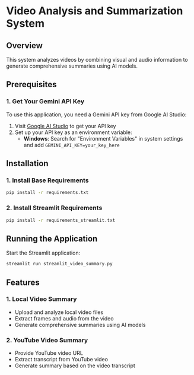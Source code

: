 # Video Analysis and Summarization System

## Overview
This system analyzes videos by combining visual and audio information to generate comprehensive summaries using AI models.

## Prerequisites

### 1. Get Your Gemini API Key
To use this application, you need a Gemini API key from Google AI Studio:

1. Visit [Google AI Studio](https://ai.google.dev/gemini-api/docs/api-key) to get your API key
2. Set up your API key as an environment variable:
   - **Windows**: Search for "Environment Variables" in system settings and add `GEMINI_API_KEY=your_key_here`
   

## Installation

### 1. Install Base Requirements
```bash
pip install -r requirements.txt
```

### 2. Install Streamlit Requirements
```bash
pip install -r requirements_streamlit.txt
```

## Running the Application

Start the Streamlit application:
```bash
streamlit run streamlit_video_summary.py
```

## Features

### 1. Local Video Summary
- Upload and analyze local video files
- Extract frames and audio from the video
- Generate comprehensive summaries using AI models

### 2. YouTube Video Summary
- Provide YouTube video URL
- Extract transcript from YouTube video
- Generate summary based on the video transcript

